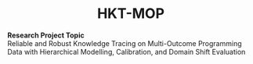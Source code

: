 # <center><b>HKT-MOP</b></center>

**Research Project Topic**  
Reliable and Robust Knowledge Tracing on Multi-Outcome Programming Data with Hierarchical Modelling, Calibration, and Domain Shift Evaluation  

